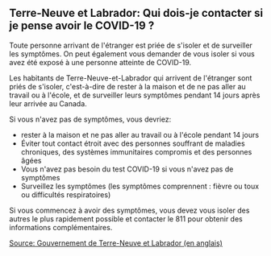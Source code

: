 ## Terre-Neuve et Labrador: Qui dois-je contacter si je pense avoir le COVID-19 ?

Toute personne arrivant de l'étranger est priée de s'isoler et de surveiller les symptômes. On peut également vous demander de vous isoler si vous avez été exposé à une personne atteinte de COVID-19.

Les habitants de Terre-Neuve-et-Labrador qui arrivent de l'étranger sont priés de s'isoler, c'est-à-dire de rester à la maison et de ne pas aller au travail ou à l'école, et de surveiller leurs symptômes pendant 14 jours après leur arrivée au Canada.

Si vous n'avez pas de symptômes, vous devriez:

- rester à la maison et ne pas aller au travail ou à l'école pendant 14 jours
- Éviter tout contact étroit avec des personnes souffrant de maladies chroniques, des systèmes immunitaires compromis et des personnes âgées
- Vous n'avez pas besoin du test COVID-19 si vous n'avez pas de symptômes
- Surveillez les symptômes (les symptômes comprennent : fièvre ou toux ou difficultés respiratoires)

Si vous commencez à avoir des symptômes, vous devez vous isoler des autres le plus rapidement possible et contacter le 811 pour obtenir des informations complémentaires.

[Source: Gouvernement de Terre-Neuve et Labrador (en anglais)](https://www.gov.nl.ca/covid-19/)
